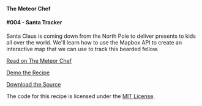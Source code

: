 #### The Meteor Chef
#### \#004 - Santa Tracker

Santa Claus is coming down from the North Pole to deliver presents to kids all over the world. We'll learn how to use the Mapbox API to create an interactive map that we can use to track this bearded fellow.


[Read on The Meteor Chef](http://themeteorchef.com/recipes/santa-tracker)  

[Demo the Recipe](http://themeteorchef-004-demo.meteor.com)  

[Download the Source](https://github.com/themeteorchef/santa-tracker/archive/master.zip)

The code for this recipe is licensed under the [MIT License](http://opensource.org/licenses/MIT).
